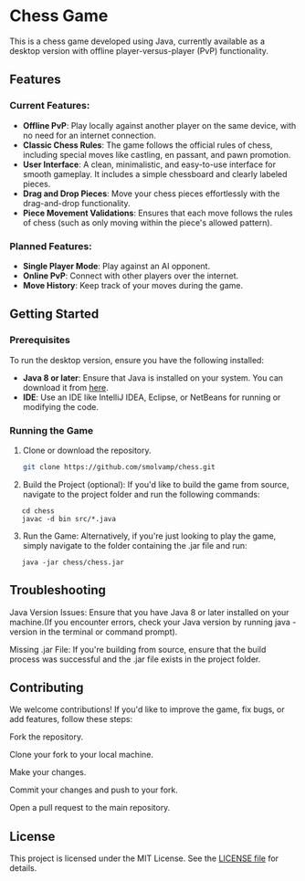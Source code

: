 # Chess Game

This is a chess game developed using Java, currently available as a desktop version with offline player-versus-player (PvP) functionality.

## Features

### Current Features:
- **Offline PvP**: Play locally against another player on the same device, with no need for an internet connection.
- **Classic Chess Rules**: The game follows the official rules of chess, including special moves like castling, en passant, and pawn promotion.
- **User Interface**: A clean, minimalistic, and easy-to-use interface for smooth gameplay. It includes a simple chessboard and clearly labeled pieces.
- **Drag and Drop Pieces**: Move your chess pieces effortlessly with the drag-and-drop functionality.
- **Piece Movement Validations**: Ensures that each move follows the rules of chess (such as only moving within the piece's allowed pattern).

### Planned Features:
- **Single Player Mode**: Play against an AI opponent.
- **Online PvP**: Connect with other players over the internet.
- **Move History**: Keep track of your moves during the game.

## Getting Started

### Prerequisites
To run the desktop version, ensure you have the following installed:
- **Java 8 or later**: Ensure that Java is installed on your system. You can download it from [here](https://www.oracle.com/java/technologies/javase-jdk11-downloads.html).
- **IDE**: Use an IDE like IntelliJ IDEA, Eclipse, or NetBeans for running or modifying the code.

### Running the Game
1. Clone or download the repository.
   ```bash
   git clone https://github.com/smolvamp/chess.git

2. Build the Project (optional): If you'd like to build the game from source, navigate to the project folder and run the following commands:
```
   cd chess
   javac -d bin src/*.java
   ```
3. Run the Game: Alternatively, if you're just looking to play the game, simply navigate to the folder containing the .jar file and run:
```
   java -jar chess/chess.jar
   ```


## Troubleshooting

   Java Version Issues: Ensure that you have Java 8 or later installed on your machine.(If you encounter errors, check your Java version by running java -version in the terminal or command prompt).
   
   Missing .jar File: If you're building from source, ensure that the build process was successful and the .jar file exists in the project folder.
   
## Contributing

We welcome contributions! If you'd like to improve the game, fix bugs, or add features, follow these steps:

   Fork the repository.
   
   Clone your fork to your local machine.
   
   Make your changes.
   
   Commit your changes and push to your fork.
   
   Open a pull request to the main repository.

## License

This project is licensed under the MIT License. See the [LICENSE file](https://github.com/smolvamp/chess/blob/main/LICENSE) for details.
